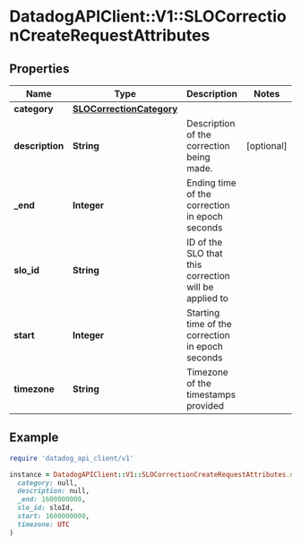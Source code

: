 # DatadogAPIClient::V1::SLOCorrectionCreateRequestAttributes

## Properties

| Name | Type | Description | Notes |
| ---- | ---- | ----------- | ----- |
| **category** | [**SLOCorrectionCategory**](SLOCorrectionCategory.md) |  |  |
| **description** | **String** | Description of the correction being made. | [optional] |
| **_end** | **Integer** | Ending time of the correction in epoch seconds |  |
| **slo_id** | **String** | ID of the SLO that this correction will be applied to |  |
| **start** | **Integer** | Starting time of the correction in epoch seconds |  |
| **timezone** | **String** | Timezone of the timestamps provided |  |

## Example

```ruby
require 'datadog_api_client/v1'

instance = DatadogAPIClient::V1::SLOCorrectionCreateRequestAttributes.new(
  category: null,
  description: null,
  _end: 1600000000,
  slo_id: sloId,
  start: 1600000000,
  timezone: UTC
)
```

